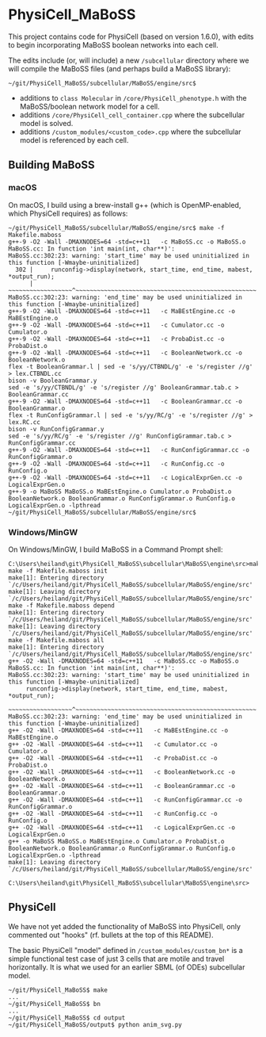 # PhysiCell_MaBoSS

This project contains code for PhysiCell (based on version 1.6.0), with edits to begin incorporating MaBoSS boolean networks into each cell.

The edits include (or, will include) a new `/subcellular` directory where we will compile the MaBoSS files (and perhaps build a MaBoSS library):
```
~/git/PhysiCell_MaBoSS/subcellular/MaBoSS/engine/src$ 
```
* additions to `class Molecular` in `/core/PhysiCell_phenotype.h` with the MaBoSS/boolean network model for a cell.
* additions `/core/PhysiCell_cell_container.cpp` where the subcellular model is solved.
* additions `/custom_modules/<custom_code>.cpp` where the subcellular model is referenced by each cell.

## Building MaBoSS

### macOS

On macOS, I build using a brew-install g++ (which is OpenMP-enabled, which PhysiCell requires) as follows:
```
~/git/PhysiCell_MaBoSS/subcellular/MaBoSS/engine/src$ make -f Makefile.maboss 
g++-9 -O2 -Wall -DMAXNODES=64 -std=c++11   -c MaBoSS.cc -o MaBoSS.o
MaBoSS.cc: In function 'int main(int, char**)':
MaBoSS.cc:302:23: warning: 'start_time' may be used uninitialized in this function [-Wmaybe-uninitialized]
  302 |     runconfig->display(network, start_time, end_time, mabest, *output_run);
      |     ~~~~~~~~~~~~~~~~~~^~~~~~~~~~~~~~~~~~~~~~~~~~~~~~~~~~~~~~~~~~~~~~~~~~~~
MaBoSS.cc:302:23: warning: 'end_time' may be used uninitialized in this function [-Wmaybe-uninitialized]
g++-9 -O2 -Wall -DMAXNODES=64 -std=c++11   -c MaBEstEngine.cc -o MaBEstEngine.o
g++-9 -O2 -Wall -DMAXNODES=64 -std=c++11   -c Cumulator.cc -o Cumulator.o
g++-9 -O2 -Wall -DMAXNODES=64 -std=c++11   -c ProbaDist.cc -o ProbaDist.o
g++-9 -O2 -Wall -DMAXNODES=64 -std=c++11   -c BooleanNetwork.cc -o BooleanNetwork.o
flex -t BooleanGrammar.l | sed -e 's/yy/CTBNDL/g' -e 's/register //g' > lex.CTBNDL.cc
bison -v BooleanGrammar.y
sed -e 's/yy/CTBNDL/g' -e 's/register //g' BooleanGrammar.tab.c > BooleanGrammar.cc
g++-9 -O2 -Wall -DMAXNODES=64 -std=c++11   -c BooleanGrammar.cc -o BooleanGrammar.o
flex -t RunConfigGrammar.l | sed -e 's/yy/RC/g' -e 's/register //g' > lex.RC.cc
bison -v RunConfigGrammar.y
sed -e 's/yy/RC/g' -e 's/register //g' RunConfigGrammar.tab.c > RunConfigGrammar.cc
g++-9 -O2 -Wall -DMAXNODES=64 -std=c++11   -c RunConfigGrammar.cc -o RunConfigGrammar.o
g++-9 -O2 -Wall -DMAXNODES=64 -std=c++11   -c RunConfig.cc -o RunConfig.o
g++-9 -O2 -Wall -DMAXNODES=64 -std=c++11   -c LogicalExprGen.cc -o LogicalExprGen.o
g++-9 -o MaBoSS MaBoSS.o MaBEstEngine.o Cumulator.o ProbaDist.o BooleanNetwork.o BooleanGrammar.o RunConfigGrammar.o RunConfig.o LogicalExprGen.o -lpthread
~/git/PhysiCell_MaBoSS/subcellular/MaBoSS/engine/src$
```
### Windows/MinGW

On Windows/MinGW, I build MaBoSS in a Command Prompt shell:
```
C:\Users\heiland\git\PhysiCell_MaBoSS\subcellular\MaBoSS\engine\src>make
make -f Makefile.maboss init
make[1]: Entering directory `/c/Users/heiland/git/PhysiCell_MaBoSS/subcellular/MaBoSS/engine/src'
make[1]: Leaving directory `/c/Users/heiland/git/PhysiCell_MaBoSS/subcellular/MaBoSS/engine/src'
make -f Makefile.maboss depend
make[1]: Entering directory `/c/Users/heiland/git/PhysiCell_MaBoSS/subcellular/MaBoSS/engine/src'
make[1]: Leaving directory `/c/Users/heiland/git/PhysiCell_MaBoSS/subcellular/MaBoSS/engine/src'
make -f Makefile.maboss all
make[1]: Entering directory `/c/Users/heiland/git/PhysiCell_MaBoSS/subcellular/MaBoSS/engine/src'
g++ -O2 -Wall -DMAXNODES=64 -std=c++11   -c MaBoSS.cc -o MaBoSS.o
MaBoSS.cc: In function 'int main(int, char**)':
MaBoSS.cc:302:23: warning: 'start_time' may be used uninitialized in this function [-Wmaybe-uninitialized]
     runconfig->display(network, start_time, end_time, mabest, *output_run);
     ~~~~~~~~~~~~~~~~~~^~~~~~~~~~~~~~~~~~~~~~~~~~~~~~~~~~~~~~~~~~~~~~~~~~~~
MaBoSS.cc:302:23: warning: 'end_time' may be used uninitialized in this function [-Wmaybe-uninitialized]
g++ -O2 -Wall -DMAXNODES=64 -std=c++11   -c MaBEstEngine.cc -o MaBEstEngine.o
g++ -O2 -Wall -DMAXNODES=64 -std=c++11   -c Cumulator.cc -o Cumulator.o
g++ -O2 -Wall -DMAXNODES=64 -std=c++11   -c ProbaDist.cc -o ProbaDist.o
g++ -O2 -Wall -DMAXNODES=64 -std=c++11   -c BooleanNetwork.cc -o BooleanNetwork.o
g++ -O2 -Wall -DMAXNODES=64 -std=c++11   -c BooleanGrammar.cc -o BooleanGrammar.o
g++ -O2 -Wall -DMAXNODES=64 -std=c++11   -c RunConfigGrammar.cc -o RunConfigGrammar.o
g++ -O2 -Wall -DMAXNODES=64 -std=c++11   -c RunConfig.cc -o RunConfig.o
g++ -O2 -Wall -DMAXNODES=64 -std=c++11   -c LogicalExprGen.cc -o LogicalExprGen.o
g++ -o MaBoSS MaBoSS.o MaBEstEngine.o Cumulator.o ProbaDist.o BooleanNetwork.o BooleanGrammar.o RunConfigGrammar.o RunConfig.o LogicalExprGen.o -lpthread
make[1]: Leaving directory `/c/Users/heiland/git/PhysiCell_MaBoSS/subcellular/MaBoSS/engine/src'

C:\Users\heiland\git\PhysiCell_MaBoSS\subcellular\MaBoSS\engine\src>
```

## PhysiCell 
We have not yet added the functionality of MaBoSS into PhysiCell, only commented out "hooks" (rf. bullets at the top of this README). 

The basic PhysiCell "model" defined in `/custom_modules/custom_bn*` is a simple functional test case of just 3 cells that are motile and travel horizontally. It is what we used for an earlier SBML (of ODEs) subcellular model.
```
~/git/PhysiCell_MaBoSS$ make
...
~/git/PhysiCell_MaBoSS$ bn
...
~/git/PhysiCell_MaBoSS$ cd output
~/git/PhysiCell_MaBoSS/output$ python anim_svg.py 
```
